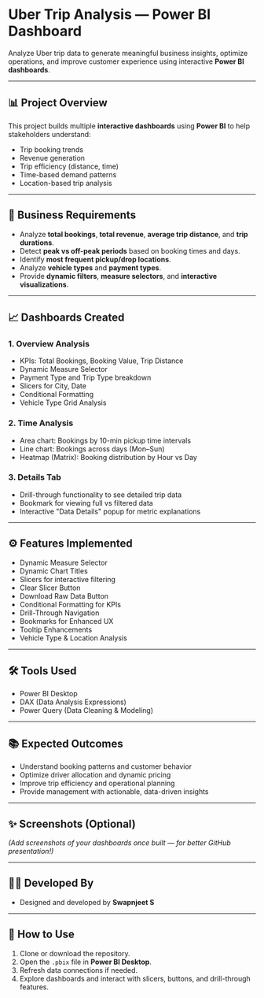 <h1>Uber Trip Analysis — Power BI Dashboard</h1>

<p>Analyze Uber trip data to generate meaningful business insights, optimize operations, and improve customer experience using interactive <strong>Power BI dashboards</strong>.</p>

<hr>

<h2>📊 Project Overview</h2>

<p>This project builds multiple <strong>interactive dashboards</strong> using <strong>Power BI</strong> to help stakeholders understand:</p>

<ul>
  <li>Trip booking trends</li>
  <li>Revenue generation</li>
  <li>Trip efficiency (distance, time)</li>
  <li>Time-based demand patterns</li>
  <li>Location-based trip analysis</li>
</ul>

<hr>

<h2>🎯 Business Requirements</h2>

<ul>
  <li>Analyze <strong>total bookings</strong>, <strong>total revenue</strong>, <strong>average trip distance</strong>, and <strong>trip durations</strong>.</li>
  <li>Detect <strong>peak vs off-peak periods</strong> based on booking times and days.</li>
  <li>Identify <strong>most frequent pickup/drop locations</strong>.</li>
  <li>Analyze <strong>vehicle types</strong> and <strong>payment types</strong>.</li>
  <li>Provide <strong>dynamic filters</strong>, <strong>measure selectors</strong>, and <strong>interactive visualizations</strong>.</li>
</ul>

<hr>

<h2>📈 Dashboards Created</h2>

<h3>1. Overview Analysis</h3>
<ul>
  <li>KPIs: Total Bookings, Booking Value, Trip Distance</li>
  <li>Dynamic Measure Selector</li>
  <li>Payment Type and Trip Type breakdown</li>
  <li>Slicers for City, Date</li>
  <li>Conditional Formatting</li>
  <li>Vehicle Type Grid Analysis</li>
</ul>

<h3>2. Time Analysis</h3>
<ul>
  <li>Area chart: Bookings by 10-min pickup time intervals</li>
  <li>Line chart: Bookings across days (Mon–Sun)</li>
  <li>Heatmap (Matrix): Booking distribution by Hour vs Day</li>
</ul>

<h3>3. Details Tab</h3>
<ul>
  <li>Drill-through functionality to see detailed trip data</li>
  <li>Bookmark for viewing full vs filtered data</li>
  <li>Interactive "Data Details" popup for metric explanations</li>
</ul>

<hr>

<h2>⚙️ Features Implemented</h2>

<ul>
  <li>Dynamic Measure Selector</li>
  <li>Dynamic Chart Titles</li>
  <li>Slicers for interactive filtering</li>
  <li>Clear Slicer Button</li>
  <li>Download Raw Data Button</li>
  <li>Conditional Formatting for KPIs</li>
  <li>Drill-Through Navigation</li>
  <li>Bookmarks for Enhanced UX</li>
  <li>Tooltip Enhancements</li>
  <li>Vehicle Type & Location Analysis</li>
</ul>

<hr>

<h2>🛠 Tools Used</h2>

<ul>
  <li>Power BI Desktop</li>
  <li>DAX (Data Analysis Expressions)</li>
  <li>Power Query (Data Cleaning & Modeling)</li>
</ul>

<hr>

<h2>📚 Expected Outcomes</h2>

<ul>
  <li>Understand booking patterns and customer behavior</li>
  <li>Optimize driver allocation and dynamic pricing</li>
  <li>Improve trip efficiency and operational planning</li>
  <li>Provide management with actionable, data-driven insights</li>
</ul>

<hr>

<h2>✨ Screenshots (Optional)</h2>

<p><em>(Add screenshots of your dashboards once built — for better GitHub presentation!)</em></p>

<hr>

<h2>👨‍💻 Developed By</h2>

<ul>
  <li>Designed and developed by <strong>Swapnjeet S</strong></li>
</ul>

<hr>

<h2>📌 How to Use</h2>

<ol>
  <li>Clone or download the repository.</li>
  <li>Open the <code>.pbix</code> file in <strong>Power BI Desktop</strong>.</li>
  <li>Refresh data connections if needed.</li>
  <li>Explore dashboards and interact with slicers, buttons, and drill-through features.</li>
</ol>
